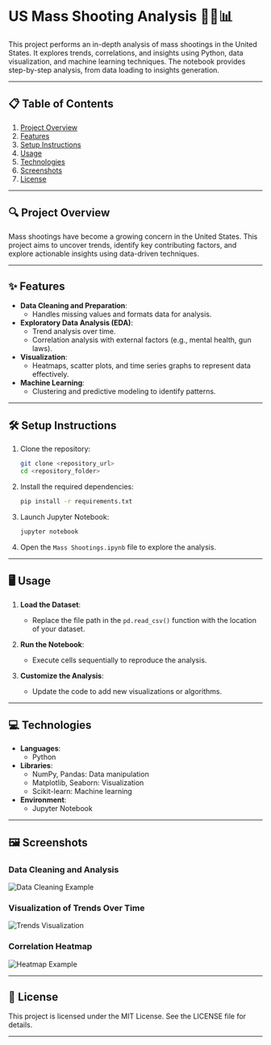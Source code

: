
# US Mass Shooting Analysis 🕵️‍♂️📊

This project performs an in-depth analysis of mass shootings in the United States. It explores trends, correlations, and insights using Python, data visualization, and machine learning techniques. The notebook provides step-by-step analysis, from data loading to insights generation.

---

## 📋 Table of Contents

1. [Project Overview](#project-overview)
2. [Features](#features)
3. [Setup Instructions](#setup-instructions)
4. [Usage](#usage)
5. [Technologies](#technologies)
6. [Screenshots](#screenshots)
7. [License](#license)

---

## 🔍 Project Overview

Mass shootings have become a growing concern in the United States. This project aims to uncover trends, identify key contributing factors, and explore actionable insights using data-driven techniques.

---

## ✨ Features

- **Data Cleaning and Preparation**:
  - Handles missing values and formats data for analysis.
- **Exploratory Data Analysis (EDA)**:
  - Trend analysis over time.
  - Correlation analysis with external factors (e.g., mental health, gun laws).
- **Visualization**:
  - Heatmaps, scatter plots, and time series graphs to represent data effectively.
- **Machine Learning**:
  - Clustering and predictive modeling to identify patterns.

---

## 🛠️ Setup Instructions

1. Clone the repository:
   ```bash
   git clone <repository_url>
   cd <repository_folder>
   ```

2. Install the required dependencies:
   ```bash
   pip install -r requirements.txt
   ```

3. Launch Jupyter Notebook:
   ```bash
   jupyter notebook
   ```

4. Open the `Mass Shootings.ipynb` file to explore the analysis.

---

## 🖥️ Usage

1. **Load the Dataset**:
   - Replace the file path in the `pd.read_csv()` function with the location of your dataset.

2. **Run the Notebook**:
   - Execute cells sequentially to reproduce the analysis.

3. **Customize the Analysis**:
   - Update the code to add new visualizations or algorithms.

---

## 💻 Technologies

- **Languages**:
  - Python
- **Libraries**:
  - NumPy, Pandas: Data manipulation
  - Matplotlib, Seaborn: Visualization
  - Scikit-learn: Machine learning
- **Environment**:
  - Jupyter Notebook

---

## 🖼️ Screenshots

### Data Cleaning and Analysis
![Data Cleaning Example](#)

### Visualization of Trends Over Time
![Trends Visualization](#)

### Correlation Heatmap
![Heatmap Example](#)

---

## 📜 License

This project is licensed under the MIT License. See the LICENSE file for details.

---
